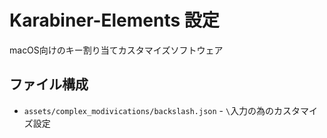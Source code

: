 # Karabiner-Elements 設定

macOS向けのキー割り当てカスタマイズソフトウェア

## ファイル構成

* `assets/complex_modivications/backslash.json` - `\`入力の為のカスタマイズ設定
